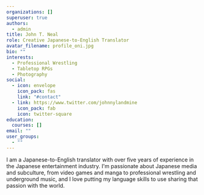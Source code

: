 ```yaml
---
organizations: []
superuser: true
authors:
  - admin
title: John T. Neal
role: Creative Japanese-to-English Translator
avatar_filename: profile_oni.jpg
bio: ""
interests:
  - Professional Wrestling
  - Tabletop RPGs
  - Photography
social:
  - icon: envelope
    icon_pack: fas
    link: "#contact"
  - link: https://www.twitter.com/johnnylandmine
    icon_pack: fab
    icon: twitter-square
education:
  courses: []
email: ""
user_groups:
  - ""
---
```

I am a Japanese-to-English translator with over five years of experience in the Japanese entertainment industry. I'm passionate about Japanese media and subculture, from video games and manga to professional wrestling and underground music, and I love putting my language skills to use sharing that passion with the world.